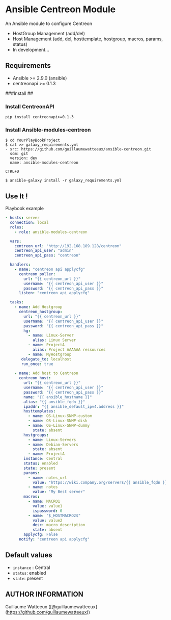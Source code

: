 # Ansible Centreon Module #

An Ansible module to configure Centreon

* HostGroup Management (add/del)
* Host Management (add, del, hosttemplate, hostgroup, macros, params, status)
* In development...

## Requirements ##

* Ansible >= 2.9.0 (ansible)
* centreonapi >= 0.1.3 

###Install ##

### Install CentreonAPI 

```shell
pip install centreonapi>=0.1.3
```

### Install Ansible-modules-centreon

```shell
$ cd YourPlayBookProject
$ cat >> galaxy_requirements.yml
- src: https://github.com/guillaumewatteeux/ansible-centreon.git
  scm: git
  version: dev
  name: ansible-modules-centreon

CTRL+D

$ ansible-galaxy install -r galaxy_requirements.yml
```

## Use It ! ##

Playbook example

```yaml
- hosts: server
  connection: local
  roles:
    - role: ansible-modules-centreon

  vars:
    centreon_url: "http://192.168.189.128/centreon"
    centreon_api_user: "admin"
    centreon_api_pass: "centreon"

  handlers:
    - name: "centreon api applycfg"
      centreon_poller:
        url: "{{ centreon_url }}"
        username: "{{ centreon_api_user }}"
        password: "{{ centreon_api_pass }}"
      listen: "centreon api applycfg"

  tasks:
    - name: Add Hostgroup
      centreon_hostgroup:
        url: "{{ centreon_url }}"
        username: "{{ centreon_api_user }}"
        password: "{{ centreon_api_pass }}"
        hg:
          - name: Linux-Server
            alias: Linux Server
          - name: ProjectA
            alias: Project AAAAAA ressources
          - name: MyHostgroup
       delegate_to: localhost
       run_once: true
  
    - name: Add host to Centreon
      centreon_host:
        url: "{{ centreon_url }}"
        username: "{{ centreon_api_user }}"
        password: "{{ centreon_api_pass }}"
        name: "{{ ansible_hostname }}"
        alias: "{{ ansible_fqdn }}"
        ipaddr: "{{ ansible_default_ipv4.address }}"
        hosttemplates:
          - name: OS-Linux-SNMP-custom
          - name: OS-Linux-SNMP-disk
          - name: OS-Linux-SNMP-dummy
            state: absent
        hostgroups:
          - name: Linux-Servers
          - name: Debian-Servers
            state: absent
          - name: ProjectA
        instance: Central
        status: enabled
        state: present
        params:
          - name: notes_url
            value: "https://wiki.company.org/servers/{{ ansible_fqdn }}"
          - name: notes
            value: "My Best server"
        macros:
          - name: MACRO1
            value: value1
            ispassword: 0
          - name: "$_HOSTMACRO2$"
            value: value2
            desc: macro description
            state: absent
        applycfg: False
      notify: "centreon api applycfg"

```

## Default values ##

 * `instance` : Central
 * `status`: enabled
 * `state`: present
 
## AUTHOR INFORMATION

Guillaume Watteeux ([@guillaumewatteeux] (https://github.com/guillaumewatteeux))
